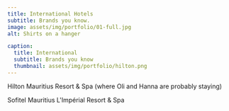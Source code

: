 ```yaml
---
title: International Hotels
subtitle: Brands you know.
image: assets/img/portfolio/01-full.jpg
alt: Shirts on a hanger

caption:
  title: International
  subtitle: Brands you know
  thumbnail: assets/img/portfolio/hilton.png
---
```

Hilton Mauritius Resort & Spa (where Oli and Hanna are probably staying)

Sofitel Mauritius L'Impérial Resort & Spa

